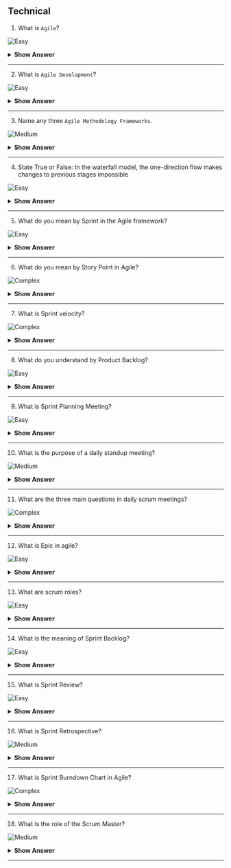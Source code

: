 ## Technical

1. What is `Agile`?

![Easy](https://raw.githubusercontent.com/revaturelabs/interviewquestions/aef8eff919a3b083089641381ed9a9101ed21fba/ComplexityTags/simple%20(2).svg)

<details markdown="1"> <summary> <b> Show Answer </b> </summary>

<blockquote markdown="1"> 
    
- Agile is the ability to create and respond to change. 
- Agile is a way of dealing with, and ultimately succeeding in, an uncertain environment.
  
</blockquote> 

</details>

---
2. What is `Agile Development`?

![Easy](https://raw.githubusercontent.com/revaturelabs/interviewquestions/aef8eff919a3b083089641381ed9a9101ed21fba/ComplexityTags/simple%20(2).svg)

<details markdown="1"> <summary> <b> Show Answer </b> </summary>

<blockquote markdown="1"> 
    
- Agile Development is a set of methods and practices where solutions evolve through collaboration between self-organizing, cross-functional teams. 
    
</blockquote> 

</details>

---
3. Name any three `Agile Methodology Frameworks`.

![Medium](https://raw.githubusercontent.com/revaturelabs/interviewquestions/aef8eff919a3b083089641381ed9a9101ed21fba/ComplexityTags/Medium%20(2).svg)

<details markdown="1"> <summary> <b> Show Answer </b> </summary>

<blockquote markdown="1"> 
    
- Scrum
- Kanban
- eXtreme Programming

</blockquote> 

</details>

---
4. State True or False: In the waterfall model, the one-direction flow makes changes to previous stages impossible

![Easy](https://raw.githubusercontent.com/revaturelabs/interviewquestions/aef8eff919a3b083089641381ed9a9101ed21fba/ComplexityTags/simple%20(2).svg)

<details markdown="1"> <summary> <b> Show Answer </b> </summary>

<blockquote markdown="1"> 

- True

</blockquote> 

</details>

---
5. What do you mean by Sprint in the Agile framework?

![Easy](https://raw.githubusercontent.com/revaturelabs/interviewquestions/aef8eff919a3b083089641381ed9a9101ed21fba/ComplexityTags/simple%20(2).svg)

<details markdown="1"> <summary> <b> Show Answer </b> </summary>

<blockquote markdown="1"> 

- Sprints refer to short (almost always less than four weeks, sometimes as short as one week), repeating periods of development in which key parts of the project are completed.

</blockquote> 

</details>

---
6. What do you mean by Story Point in Agile?

![Complex](https://github.com/revaturelabs/interviewquestions/blob/dev/ComplexityTags/Complex%20(2).svg)

<details markdown="1"> <summary> <b> Show Answer </b> </summary>

<blockquote markdown="1"> 

- A level of difficulty assigned to a user story using a sequence of numbers that increases with increasing difficulty. Story points are used to measure the complexity of a story. 
- The overall goal of a story is to provide value to its use within a set timeframe.

</blockquote> 

</details>

---
7. What is Sprint velocity?

![Complex](https://github.com/revaturelabs/interviewquestions/blob/dev/ComplexityTags/Complex%20(2).svg)

<details markdown="1"> <summary> <b> Show Answer </b> </summary>

<blockquote markdown="1"> 
  
- The sum of story points of all user stories completed during a sprint. 
- Velocity allows Agile teams to predict how many user stories more accurately can be completed in future sprints.

</blockquote> 

</details>

---
8. What do you understand by Product Backlog?

![Easy](https://raw.githubusercontent.com/revaturelabs/interviewquestions/aef8eff919a3b083089641381ed9a9101ed21fba/ComplexityTags/simple%20(2).svg)

<details markdown="1"> <summary> <b> Show Answer </b> </summary>

<blockquote markdown="1"> 

- In agile development, a product backlog (or simply backlog) is a list of all deliverables such as new features, bug fixes, improvements, changes to existing features, and other product initiatives that product teams must prioritize and deliver for a product to strategically come to life.

</blockquote> 

</details>

---
9. What is Sprint Planning Meeting?

![Easy](https://raw.githubusercontent.com/revaturelabs/interviewquestions/aef8eff919a3b083089641381ed9a9101ed21fba/ComplexityTags/simple%20(2).svg)

<details markdown="1"> <summary> <b> Show Answer </b> </summary>

<blockquote markdown="1"> 

- The Scrum Master organizes the meetings for planning the upcoming Sprint, which is called the Sprint Planning meeting.

</blockquote> 

</details>

---
10. What is the purpose of a daily standup meeting?

![Medium](https://raw.githubusercontent.com/revaturelabs/interviewquestions/aef8eff919a3b083089641381ed9a9101ed21fba/ComplexityTags/Medium%20(2).svg)

<details markdown="1"> <summary> <b> Show Answer </b> </summary>

<blockquote markdown="1"> 

- The purpose of a daily standup meeting is to learn the current progress of every team member that works on Scrum tasks.

</blockquote> 

</details>

---
11. What are the three main questions in daily scrum meetings?

![Complex](https://github.com/revaturelabs/interviewquestions/blob/dev/ComplexityTags/Complex%20(2).svg)

<details markdown="1"> <summary> <b> Show Answer </b> </summary>

<blockquote markdown="1"> 

- During the daily scrum, each scrum team member answers the following three questions: 
  - What did you do yesterday? 
  - What will you do today? 
  - Are there any impediments in your way?

</blockquote> 

</details>

---
12. What is Epic in agile?

![Easy](https://raw.githubusercontent.com/revaturelabs/interviewquestions/aef8eff919a3b083089641381ed9a9101ed21fba/ComplexityTags/simple%20(2).svg)

<details markdown="1"> <summary> <b> Show Answer </b> </summary>

<blockquote markdown="1"> 

- An epic is a large body of work that can be broken down into several smaller stories. 

</blockquote> 

</details>

---
13. What are scrum roles?

![Easy](https://raw.githubusercontent.com/revaturelabs/interviewquestions/aef8eff919a3b083089641381ed9a9101ed21fba/ComplexityTags/simple%20(2).svg)

<details markdown="1"> <summary> <b> Show Answer </b> </summary>

<blockquote markdown="1"> 

- Scrum has three roles: 
  - Product Owner, 
  - Scrum Master and 
  - The Development Team Members

</blockquote> 

</details>

---
14. What is the meaning of Sprint Backlog?

![Easy](https://raw.githubusercontent.com/revaturelabs/interviewquestions/aef8eff919a3b083089641381ed9a9101ed21fba/ComplexityTags/simple%20(2).svg)

<details markdown="1"> <summary> <b> Show Answer </b> </summary>

<blockquote markdown="1"> 

- The list of items that are to be added from the product backlog in a particular Sprint is called the Sprint Backlog.

</blockquote> 

</details>

---
15. What is Sprint Review?

![Easy](https://raw.githubusercontent.com/revaturelabs/interviewquestions/aef8eff919a3b083089641381ed9a9101ed21fba/ComplexityTags/simple%20(2).svg)

<details markdown="1"> <summary> <b> Show Answer </b> </summary>

<blockquote markdown="1"> 

- A sprint review is an informal meeting held at the end of a sprint, during which the team members show what was accomplished, while the stakeholders provide feedback. 

</blockquote> 

</details>

---
16. What is Sprint Retrospective?

![Medium](https://raw.githubusercontent.com/revaturelabs/interviewquestions/aef8eff919a3b083089641381ed9a9101ed21fba/ComplexityTags/Medium%20(2).svg)

<details markdown="1"> <summary> <b> Show Answer </b> </summary>

<blockquote markdown="1"> 

- The sprint retrospective is a recurring meeting held at the end of a sprint used to discuss what went well during the previous sprint cycle and what can be improved for the next sprint.

</blockquote> 

</details>

---
17. What is Sprint Burndown Chart in Agile?

![Complex](https://github.com/revaturelabs/interviewquestions/blob/dev/ComplexityTags/Complex%20(2).svg)

<details markdown="1"> <summary> <b> Show Answer </b> </summary>

<blockquote markdown="1"> 

- A sprint burndown chart is a visual comparison of how much work has been completed during a sprint and the total amount of work remaining.

</blockquote> 

</details>

---
18. What is the role of the Scrum Master?

![Medium](https://raw.githubusercontent.com/revaturelabs/interviewquestions/aef8eff919a3b083089641381ed9a9101ed21fba/ComplexityTags/Medium%20(2).svg)

<details markdown="1"> <summary> <b> Show Answer </b> </summary>

<blockquote markdown="1"> 

- The scrum master helps & facilitates the scrum process for the entire team.
- He/She ensures that the scrum framework is followed.
- A Scrum Master removes impediments and helps the team to become self-organizing and empowered to create, innovate, and make decisions for themselves as one team.

</blockquote> 

</details>

---
